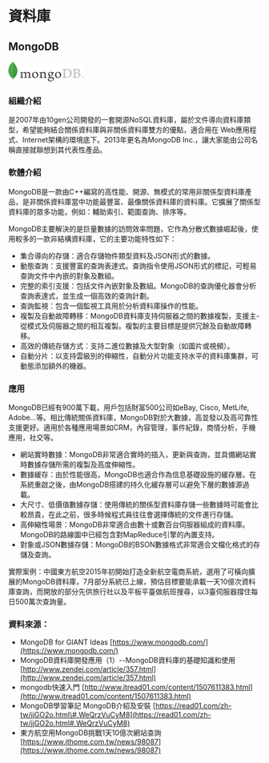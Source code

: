 # **資料庫**

## **MongoDB**

![](/assets/mongodb.png)

### 組織介紹

是2007年由10gen公司開發的一套開源NoSQL資料庫，屬於文件導向資料庫類型，希望能夠結合關係資料庫與非關係資料庫雙方的優點，適合用在 Web應用程式、Internet架構的環境底下。2013年更名為MongoDB Inc.，讓大家能由公司名稱直接就聯想到其代表性產品。

### 軟體介紹

MongoDB是一款由C++編寫的高性能、開源、無模式的常用非關係型資料庫產品，是非關係資料庫當中功能最豐富、最像關係資料庫的資料庫。它擴展了關係型資料庫的眾多功能，例如：輔助索引、範圍查詢、排序等。

MongoDB主要解決的是巨量數據的訪問效率問題，它作為分散式數據崛起後，使用較多的一款非結構資料庫，它的主要功能特性如下：

* 集合導向的存儲：適合存儲物件類型資料及JSON形式的數據。
* 動態查詢：支援豐富的查詢表達式。查詢指令使用JSON形式的標記，可輕易查詢文件中內嵌的對象及數組。
* 完整的索引支援：包括文件內嵌對象及數組。MongoDB的查詢優化器會分析查詢表達式，並生成一個高效的查詢計劃。
* 查詢監視：包含一個監視工具用於分析資料庫操作的性能。
* 複製及自動故障轉移：MongoDB資料庫支持伺服器之間的數據複製，支援主-從模式及伺服器之間的相互複製。複製的主要目標是提供冗餘及自動故障轉移。
* 高效的傳統存儲方式：支持二進位數據及大型對象（如圖片或視頻）。
* 自動分片：以支持雲級別的伸縮性，自動分片功能支持水平的資料庫集群，可動態添加額外的機器。

### 應用

MongoDB已經有900萬下載，用戶包括財富500公司如eBay, Cisco, MetLife, Adobe…等。相比傳統關係資料庫，MongoDB對於大數據，高並發以及高可靠性支援更好。適用於各種應用場景如CRM，內容管理，事件紀錄，商情分析，手機應用，社交等。

* 網站實時數據：MongoDB非常適合實時的插入，更新與查詢，並具備網站實時數據存儲所需的複製及高度伸縮性。
* 數據緩存：由於性能很高，MongoDB也適合作為信息基礎設施的緩存層。在系統重啟之後，由MongoDB搭建的持久化緩存層可以避免下層的數據源過載。
* 大尺寸、低價值數據存儲：使用傳統的關係型資料庫存儲一些數據時可能會比較昂貴，在此之前，很多時候程式員往往會選擇傳統的文件進行存儲。
* 高伸縮性場景：MongoDB非常適合由數十或數百台伺服器組成的資料庫。MongoDB的路線圖中已經包含對MapReduce引擎的內置支持。
* 對象或JSON數據存儲：MongoDB的BSON數據格式非常適合文檔化格式的存儲及查詢。

實際案例：中國東方航空2015年初開始打造全新航空電商系統，選用了可橫向擴展的MongoDB資料庫，7月部分系統已上線，預估目標要能承載一天10億次資料庫查詢，而開放的部分先供旅行社以及平板平臺做航班搜尋，以3臺伺服器撐住每日500萬次查詢量。

### 資料來源：

* MongoDB for GIANT Ideas [https://www.mongodb.com/](https://www.mongodb.com/)
* MongoDB資料庫開發應用（1）--MongoDB資料庫的基礎知識和使用 [http://www.zendei.com/article/357.html](http://www.zendei.com/article/357.html)
* mongodb快速入門 [http://www.itread01.com/content/1507611383.html](http://www.itread01.com/content/1507611383.html)
* MongoDB學習筆記 MongoDB介紹及安裝 [https://read01.com/zh-tw/jjGO2o.html\#.WeQrzVuCyM8](https://read01.com/zh-tw/jjGO2o.html#.WeQrzVuCyM8)
* 東方航空用MongoDB挑戰1天10億次網站查詢 [https://www.ithome.com.tw/news/98087](https://www.ithome.com.tw/news/98087)



